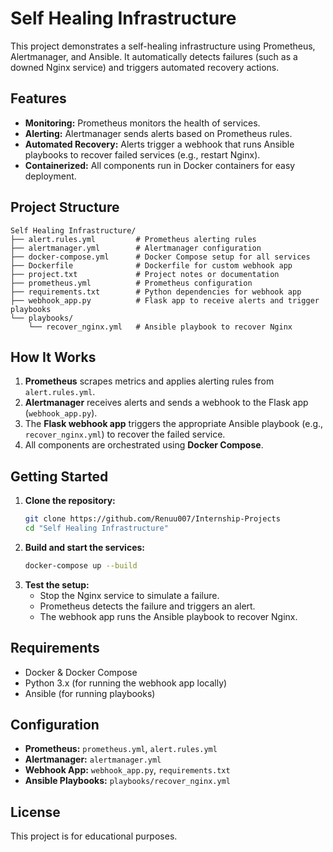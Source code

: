 # Self Healing Infrastructure

This project demonstrates a self-healing infrastructure using Prometheus, Alertmanager, and Ansible. It automatically detects failures (such as a downed Nginx service) and triggers automated recovery actions.

## Features
- **Monitoring:** Prometheus monitors the health of services.
- **Alerting:** Alertmanager sends alerts based on Prometheus rules.
- **Automated Recovery:** Alerts trigger a webhook that runs Ansible playbooks to recover failed services (e.g., restart Nginx).
- **Containerized:** All components run in Docker containers for easy deployment.

## Project Structure
```
Self Healing Infrastructure/
├── alert.rules.yml         # Prometheus alerting rules
├── alertmanager.yml        # Alertmanager configuration
├── docker-compose.yml      # Docker Compose setup for all services
├── Dockerfile              # Dockerfile for custom webhook app
├── project.txt             # Project notes or documentation
├── prometheus.yml          # Prometheus configuration
├── requirements.txt        # Python dependencies for webhook app
├── webhook_app.py          # Flask app to receive alerts and trigger playbooks
└── playbooks/
    └── recover_nginx.yml   # Ansible playbook to recover Nginx
```

## How It Works
1. **Prometheus** scrapes metrics and applies alerting rules from `alert.rules.yml`.
2. **Alertmanager** receives alerts and sends a webhook to the Flask app (`webhook_app.py`).
3. The **Flask webhook app** triggers the appropriate Ansible playbook (e.g., `recover_nginx.yml`) to recover the failed service.
4. All components are orchestrated using **Docker Compose**.

## Getting Started
1. **Clone the repository:**
   ```sh
   git clone https://github.com/Renuu007/Internship-Projects
   cd "Self Healing Infrastructure"
   ```
2. **Build and start the services:**
   ```sh
   docker-compose up --build
   ```
3. **Test the setup:**
   - Stop the Nginx service to simulate a failure.
   - Prometheus detects the failure and triggers an alert.
   - The webhook app runs the Ansible playbook to recover Nginx.

## Requirements
- Docker & Docker Compose
- Python 3.x (for running the webhook app locally)
- Ansible (for running playbooks)

## Configuration
- **Prometheus:** `prometheus.yml`, `alert.rules.yml`
- **Alertmanager:** `alertmanager.yml`
- **Webhook App:** `webhook_app.py`, `requirements.txt`
- **Ansible Playbooks:** `playbooks/recover_nginx.yml`

## License
This project is for educational purposes.
